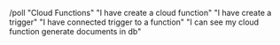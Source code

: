 /poll "Cloud Functions" "I have create a cloud function" "I have create a trigger" "I have connected trigger to a function" "I can see my cloud function generate documents in db"

